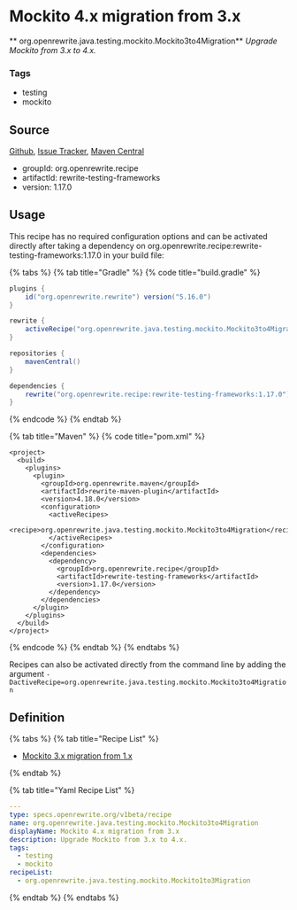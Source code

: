 # Mockito 4.x migration from 3.x

** org.openrewrite.java.testing.mockito.Mockito3to4Migration**
_Upgrade Mockito from 3.x to 4.x._

### Tags

* testing
* mockito

## Source

[Github](https://github.com/openrewrite/rewrite-testing-frameworks), [Issue Tracker](https://github.com/openrewrite/rewrite-testing-frameworks/issues), [Maven Central](https://search.maven.org/artifact/org.openrewrite.recipe/rewrite-testing-frameworks/1.17.0/jar)

* groupId: org.openrewrite.recipe
* artifactId: rewrite-testing-frameworks
* version: 1.17.0


## Usage

This recipe has no required configuration options and can be activated directly after taking a dependency on org.openrewrite.recipe:rewrite-testing-frameworks:1.17.0 in your build file:

{% tabs %}
{% tab title="Gradle" %}
{% code title="build.gradle" %}
```groovy
plugins {
    id("org.openrewrite.rewrite") version("5.16.0")
}

rewrite {
    activeRecipe("org.openrewrite.java.testing.mockito.Mockito3to4Migration")
}

repositories {
    mavenCentral()
}

dependencies {
    rewrite("org.openrewrite.recipe:rewrite-testing-frameworks:1.17.0")
}
```
{% endcode %}
{% endtab %}

{% tab title="Maven" %}
{% code title="pom.xml" %}
```markup
<project>
  <build>
    <plugins>
      <plugin>
        <groupId>org.openrewrite.maven</groupId>
        <artifactId>rewrite-maven-plugin</artifactId>
        <version>4.18.0</version>
        <configuration>
          <activeRecipes>
            <recipe>org.openrewrite.java.testing.mockito.Mockito3to4Migration</recipe>
          </activeRecipes>
        </configuration>
        <dependencies>
          <dependency>
            <groupId>org.openrewrite.recipe</groupId>
            <artifactId>rewrite-testing-frameworks</artifactId>
            <version>1.17.0</version>
          </dependency>
        </dependencies>
      </plugin>
    </plugins>
  </build>
</project>
```
{% endcode %}
{% endtab %}
{% endtabs %}

Recipes can also be activated directly from the command line by adding the argument `-DactiveRecipe=org.openrewrite.java.testing.mockito.Mockito3to4Migration`

## Definition

{% tabs %}
{% tab title="Recipe List" %}
* [Mockito 3.x migration from 1.x](../../../java/testing/mockito/mockito1to3migration.md)

{% endtab %}

{% tab title="Yaml Recipe List" %}
```yaml
---
type: specs.openrewrite.org/v1beta/recipe
name: org.openrewrite.java.testing.mockito.Mockito3to4Migration
displayName: Mockito 4.x migration from 3.x
description: Upgrade Mockito from 3.x to 4.x.
tags:
  - testing
  - mockito
recipeList:
  - org.openrewrite.java.testing.mockito.Mockito1to3Migration

```
{% endtab %}
{% endtabs %}
